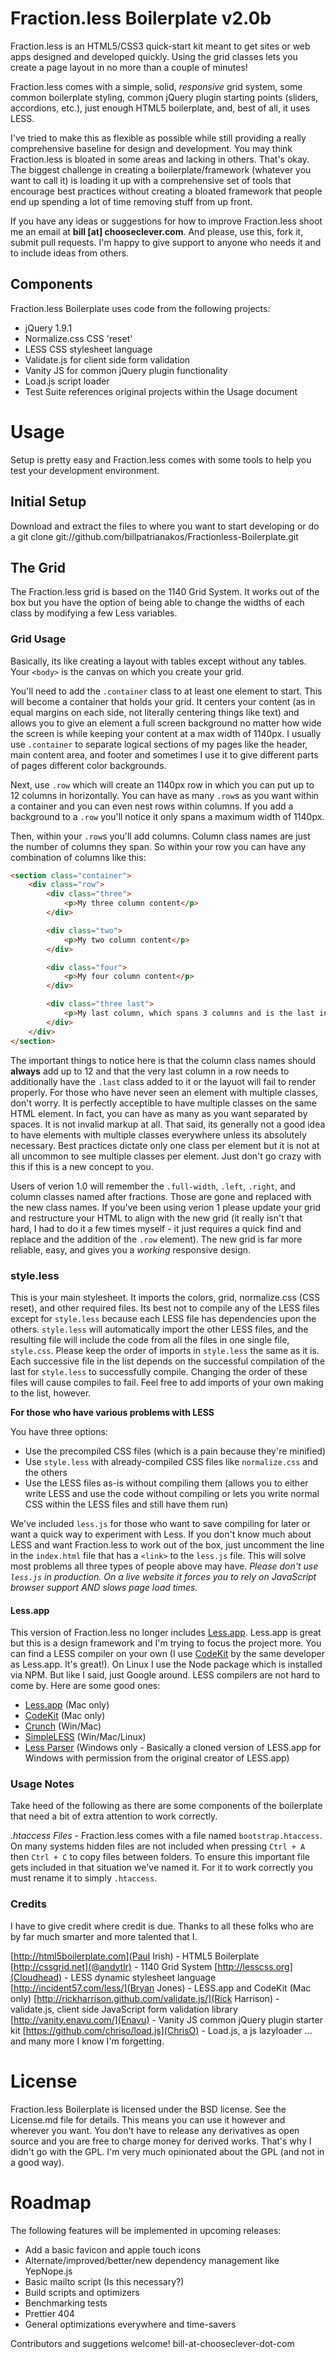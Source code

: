 # Fraction.less Boilerplate v2.0b

Fraction.less is an HTML5/CSS3 quick-start kit meant to get sites or web apps designed and developed quickly. Using the grid classes lets you create a page layout in no more than a couple of minutes!

Fraction.less comes with a simple, solid, *responsive* grid system, some common boilerplate styling, common jQuery plugin starting points (sliders, accordions, etc.), just enough HTML5 boilerplate, and, best of all, it uses LESS.

I've tried to make this as flexible as possible while still providing a really comprehensive baseline for design and development. You may think Fraction.less is bloated in some areas and lacking in others. That's okay. The biggest challenge in creating a boilerplate/framework (whatever you want to call it) is loading it up with a comprehensive set of tools that encourage best practices without creating a bloated framework that people end up spending a lot of time removing stuff from up front.

If you have any ideas or suggestions for how to improve Fraction.less shoot me an email at __bill [at] chooseclever.com__. And please, use this, fork it, submit pull requests. I'm happy to give support to anyone who needs it and to include ideas from others.

## Components

Fraction.less Boilerplate uses code from the following projects:

* jQuery 1.9.1
* Normalize.css CSS 'reset'
* LESS CSS stylesheet language
* Validate.js for client side form validation
* Vanity JS for common jQuery plugin functionality
* Load.js script loader
* Test Suite references original projects within the Usage document

# Usage

Setup is pretty easy and Fraction.less comes with some tools to help you test your development environment.

## Initial Setup

Download and extract the files to where you want to start developing or do a
    git clone git://github.com/billpatrianakos/Fractionless-Boilerplate.git


## The Grid

The Fraction.less grid is based on the 1140 Grid System. It works out of the box but you have the option of being able to change the widths of each class by modifying a few Less variables.

### Grid Usage

Basically, its like creating a layout with tables except without any tables. Your `<body>` is the canvas on which you create your grid.

You'll need to add the `.container` class to at least one element to start. This will become a container that holds your grid. It centers your content (as in equal margins on each side, not literally centering things like text) and allows you to give an element a full screen background no matter how wide the screen is while keeping your content at a max width of 1140px. I usually use `.container` to separate logical sections of my pages like the header, main content area, and footer and sometimes I use it to give different parts of pages different color backgrounds.

Next, use `.row` which will create an 1140px row in which you can put up to 12 columns in horizontally. You can have as many `.row`s as you want within a container and you can even nest rows within columns. If you add a background to a `.row` you'll notice it only spans a maximum width of 1140px.

Then, within your `.row`s you'll add columns. Column class names are just the number of columns they span. So within your row you can have any combination of columns like this:

```html
<section class="container">
	<div class="row">
		<div class="three">
			<p>My three column content</p>
		</div>

		<div class="two">
			<p>My two column content</p>
		</div>

		<div class="four">
			<p>My four column content</p>
		</div>

		<div class="three last">
			<p>My last column, which spans 3 columns and is the last in the row which adds up to 12</p>
		</div>
	</div>
</section>
```

The important things to notice here is that the column class names should **always** add up to 12 and that the very last column in a row needs to additionally have the `.last` class added to it or the layuot will fail to render properly. For those who have never seen an element with multiple classes, don't worry. It is perfectly acceptible to have multiple classes on the same HTML element. In fact, you can have as many as you want separated by spaces. It is not invalid markup at all. That said, its generally not a good idea to have elements with multiple classes everywhere unless its absolutely necessary. Best practices dictate only one class per element but it is not at all uncommon to see multiple classes per element. Just don't go crazy with this if this is a new concept to you.

Users of verion 1.0 will remember the `.full-width`, `.left`, `.right`, and column classes named after fractions. Those are gone and replaced with the new class names. If you've been using verion 1 please update your grid and restructure your HTML to align with the new grid (it really isn't that hard, I had to do it a few times myself - it just requires a quick find and replace and the addition of the `.row` element). The new grid is far more reliable, easy, and gives you a *working* responsive design.

### style.less

This is your main stylesheet. It imports the colors, grid, normalize.css (CSS reset), and other required files. Its best not to compile any of the LESS files except for `style.less` because each LESS file has dependencies upon the others. `style.less` will automatically import the other LESS files, and the resulting file will include the code from all the files in one single file, `style.css`. Please keep the order of imports in `style.less` the same as it is. Each successive file in the list depends on the successful compilation of the last for `style.less` to successfully compile. Changing the order of these files will cause compiles to fail. Feel free to add imports of your own making to the list, however.

__For those who have various problems with LESS__

You have three options:

* Use the precompiled CSS files (which is a pain because they're minified)
* Use `style.less` with already-compiled CSS files like `normalize.css` and the others
* Use the LESS files as-is without compiling them (allows you to either write LESS and use the code without compiling or lets you write normal CSS within the LESS files and still have them run)

We've included `less.js` for those who want to save compiling for later or want a quick way to experiment with Less. If you don't know much about LESS and want Fraction.less to work out of the box, just uncomment the line in the `index.html` file that has a `<link>` to the `less.js` file. This will solve most problems all three types of people above may have. *Please don't use `less.js` in production. On a live website it forces you to rely on JavaScript browser support AND slows page load times.*

#### Less.app

This version of Fraction.less no longer includes [Less.app](http://incident57.com/less/). Less.app is great but this is a design framework and I'm trying to focus the project more. You can find a LESS compiler on your own (I use [CodeKit](http://incident57.com/codekit/) by the same developer as Less.app. It's great!). On Linux I use the Node package which is installed via NPM. But like I said, just Google around. LESS compilers are not hard to come by. Here are some good ones:

* [Less.app](http://incident57.com/less/) (Mac only)
* [CodeKit](http://incident57.com/codekit/) (Mac only)
* [Crunch](http://crunchapp.net/) (Win/Mac)
* [SimpleLESS](http://wearekiss.com/simpless) (Win/Mac/Linux)
* [Less Parser](http://www.proving-ground.be/less/) (Windows only - Basically a cloned version of LESS.app for Windows with permission from the original creator of LESS.app)

### Usage Notes

Take heed of the following as there are some components of the boilerplate that need a bit of extra attention to work correctly.

_.htaccess Files_ - Fraction.less comes with a file named `bootstrap.htaccess`. On many systems hidden files are not included when pressing `Ctrl + A` then `Ctrl + C` to copy files between folders. To ensure this important file gets included in that situation we've named it. For it to work correctly you must rename it to simply `.htaccess`.

### Credits

I have to give credit where credit is due. Thanks to all these folks who are by far much smarter and more talented that I.

[http://html5boilerplate.com](Paul Irish) - HTML5 Boilerplate
[http://cssgrid.net](@andytlr) - 1140 Grid System
[http://lesscss.org](Cloudhead) - LESS dynamic stylesheet language
[http://incident57.com/less/](Bryan Jones) - LESS.app and CodeKit (Mac only)
[http://rickharrison.github.com/validate.js/](Rick Harrison) - validate.js, client side JavaScript form validation library
[http://vanity.enavu.com/](Enavu) - Vanity JS common jQuery plugin starter kit
[https://github.com/chriso/load.js](ChrisO) - Load.js, a js lazyloader
... and many more I know I'm forgetting.

# License

Fraction.less Boilerplate is licensed under the BSD license. See the License.md file for details. This means you can use it however and wherever you want. You don't have to release any derivatives as open source and you are free to charge money for derived works. That's why I didn't go with the GPL. I'm very much opinionated about the GPL (and not in a good way).

# Roadmap

The following features will be implemented in upcoming releases:

* Add a basic favicon and apple touch icons
* Alternate/improved/better/new dependency management like YepNope.js
* Basic mailto script (Is this necessary?)
* Build scripts and optimizers
* Benchmarking tests
* Prettier 404
* General optimizations everywhere and time-savers

Contributors and suggetions welcome! bill-at-chooseclever-dot-com
